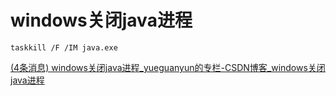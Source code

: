 # windows关闭java进程



```
taskkill /F /IM java.exe
```





[(4条消息) windows关闭java进程_yueguanyun的专栏-CSDN博客_windows关闭java进程](https://blog.csdn.net/zdyueguanyun/article/details/74924007)
